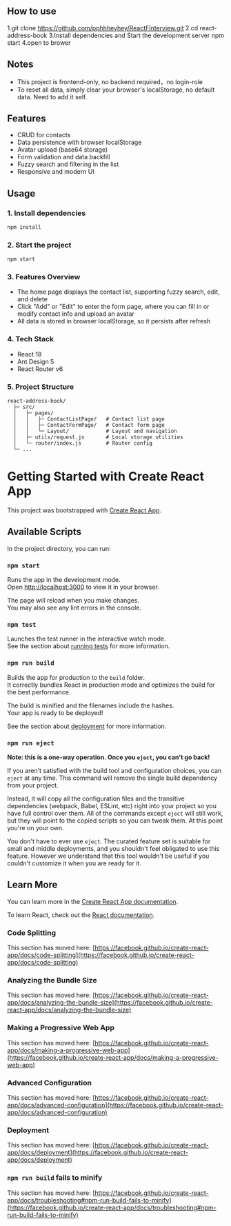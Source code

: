 ## How to use
1.git clone https://github.com/pphhheyhey/ReactFInterview.git
2.cd react-address-book
3.Install dependencies and Start the development server
npm start
4.open to brower

## Notes
- This project is frontend-only, no backend required，no login-role
- To reset all data, simply clear your browser's localStorage,  no default data. Need to add it self.


## Features
- CRUD for contacts
- Data persistence with browser localStorage
- Avatar upload (base64 storage)
- Form validation and data backfill
- Fuzzy search and filtering in the list
- Responsive and modern UI

## Usage

### 1. Install dependencies

```bash
npm install
```

### 2. Start the project

```bash
npm start
```

### 3. Features Overview
- The home page displays the contact list, supporting fuzzy search, edit, and delete
- Click "Add" or "Edit" to enter the form page, where you can fill in or modify contact info and upload an avatar
- All data is stored in browser localStorage, so it persists after refresh

### 4. Tech Stack
- React 18
- Ant Design 5
- React Router v6

### 5. Project Structure
```
react-address-book/
  ├─ src/
  │   ├─ pages/
  │   │   ├─ ContactListPage/   # Contact list page
  │   │   ├─ ContactFormPage/   # Contact form page
  │   │   └─ Layout/            # Layout and navigation
  │   ├─ utils/request.js       # Local storage utilities
  │   └─ router/index.js        # Router config
  └─ ...
```




# Getting Started with Create React App

This project was bootstrapped with [Create React App](https://github.com/facebook/create-react-app).

## Available Scripts

In the project directory, you can run:

### `npm start`

Runs the app in the development mode.\
Open [http://localhost:3000](http://localhost:3000) to view it in your browser.

The page will reload when you make changes.\
You may also see any lint errors in the console.

### `npm test`

Launches the test runner in the interactive watch mode.\
See the section about [running tests](https://facebook.github.io/create-react-app/docs/running-tests) for more information.

### `npm run build`

Builds the app for production to the `build` folder.\
It correctly bundles React in production mode and optimizes the build for the best performance.

The build is minified and the filenames include the hashes.\
Your app is ready to be deployed!

See the section about [deployment](https://facebook.github.io/create-react-app/docs/deployment) for more information.

### `npm run eject`

**Note: this is a one-way operation. Once you `eject`, you can't go back!**

If you aren't satisfied with the build tool and configuration choices, you can `eject` at any time. This command will remove the single build dependency from your project.

Instead, it will copy all the configuration files and the transitive dependencies (webpack, Babel, ESLint, etc) right into your project so you have full control over them. All of the commands except `eject` will still work, but they will point to the copied scripts so you can tweak them. At this point you're on your own.

You don't have to ever use `eject`. The curated feature set is suitable for small and middle deployments, and you shouldn't feel obligated to use this feature. However we understand that this tool wouldn't be useful if you couldn't customize it when you are ready for it.

## Learn More

You can learn more in the [Create React App documentation](https://facebook.github.io/create-react-app/docs/getting-started).

To learn React, check out the [React documentation](https://reactjs.org/).

### Code Splitting

This section has moved here: [https://facebook.github.io/create-react-app/docs/code-splitting](https://facebook.github.io/create-react-app/docs/code-splitting)

### Analyzing the Bundle Size

This section has moved here: [https://facebook.github.io/create-react-app/docs/analyzing-the-bundle-size](https://facebook.github.io/create-react-app/docs/analyzing-the-bundle-size)

### Making a Progressive Web App

This section has moved here: [https://facebook.github.io/create-react-app/docs/making-a-progressive-web-app](https://facebook.github.io/create-react-app/docs/making-a-progressive-web-app)

### Advanced Configuration

This section has moved here: [https://facebook.github.io/create-react-app/docs/advanced-configuration](https://facebook.github.io/create-react-app/docs/advanced-configuration)

### Deployment

This section has moved here: [https://facebook.github.io/create-react-app/docs/deployment](https://facebook.github.io/create-react-app/docs/deployment)

### `npm run build` fails to minify

This section has moved here: [https://facebook.github.io/create-react-app/docs/troubleshooting#npm-run-build-fails-to-minify](https://facebook.github.io/create-react-app/docs/troubleshooting#npm-run-build-fails-to-minify)
